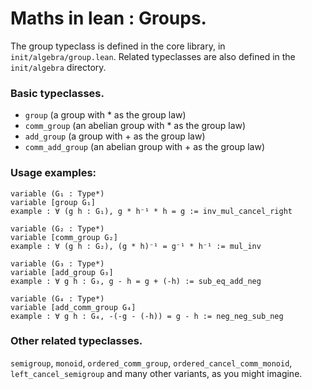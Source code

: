 # Maths in lean : Groups.

The group typeclass is defined in the core library, in `init/algebra/group.lean`. 
Related typeclasses are also defined in the `init/algebra` directory.

### Basic typeclasses.

* `group` (a group with * as the group law)
* `comm_group` (an abelian group with * as the group law)
* `add_group` (a group with + as the group law)
* `comm_add_group` (an abelian group with + as the group law)

### Usage examples:

```lean
variable (G₁ : Type*)
variable [group G₁]
example : ∀ (g h : G₁), g * h⁻¹ * h = g := inv_mul_cancel_right

variable (G₂ : Type*)
variable [comm_group G₂]
example : ∀ (g h : G₂), (g * h)⁻¹ = g⁻¹ * h⁻¹ := mul_inv

variable (G₃ : Type*)
variable [add_group G₃]
example : ∀ g h : G₃, g - h = g + (-h) := sub_eq_add_neg

variable (G₄ : Type*)
variable [add_comm_group G₄]
example : ∀ g h : G₄, -(-g - (-h)) = g - h := neg_neg_sub_neg
```

### Other related typeclasses.

`semigroup`, `monoid`, `ordered_comm_group`, `ordered_cancel_comm_monoid`,
`left_cancel_semigroup` and many other variants, as you might imagine.
